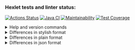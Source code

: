 ### Hexlet tests and linter status:
[![Actions Status](https://github.com/proydemte/java-project-lvl2/workflows/hexlet-check/badge.svg)](https://github.com/proydemte/java-project-lvl2/actions)
[![Java CI](https://github.com/proydemte/java-project-lvl2/actions/workflows/github_actions.yml/badge.svg)](https://github.com/proydemte/java-project-lvl2/actions)
[![Maintainability](https://api.codeclimate.com/v1/badges/2f15aa611f6dadaf8b56/maintainability)](https://codeclimate.com/github/proydemte/java-project-lvl2/maintainability)
[![Test Coverage](https://api.codeclimate.com/v1/badges/2f15aa611f6dadaf8b56/test_coverage)](https://codeclimate.com/github/proydemte/java-project-lvl2/test_coverage)
<details>
    <summary>Help and version commands</summary>

[![asciicast](https://asciinema.org/a/0ykjaqYlnDf4g7uzlzhS4TDmR.svg)](https://asciinema.org/a/0ykjaqYlnDf4g7uzlzhS4TDmR)
</details>
<details>
    <summary>Differences in stylish format</summary>

[![asciicast](https://asciinema.org/a/WaSvhK3cDwXBmbqgoHUS0aPUJ.svg)](https://asciinema.org/a/WaSvhK3cDwXBmbqgoHUS0aPUJ)
</details>
<details>
    <summary>Differences in plain format</summary>

[![asciicast](https://asciinema.org/a/5KeEdmfPl8OSfF6nfErFvNVmY.svg)](https://asciinema.org/a/5KeEdmfPl8OSfF6nfErFvNVmY)
</details>
<details>
    <summary>Differences in json format</summary>

[![asciicast](https://asciinema.org/a/ChdfIaTdqzqfGn78izVqa47va.svg)](https://asciinema.org/a/ChdfIaTdqzqfGn78izVqa47va)
</details>